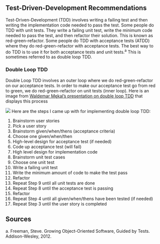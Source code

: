 ## Test-Driven-Development Recommendations
Test-Driven-Development (TDD) involves writing a failing test and then writing the implementation code needed to pass the test. Some people do TDD with unit tests. They write a failing unit test, write the minimum code needed to pass the test, and then refactor their solution. This is known as red-green-refactor. Some people do TDD with acceptance tests (ATDD) where they do red-green-refactor with acceptance tests. The best way to do TDD is to use it for both acceptance tests and unit tests.<sup>a</sup> This is sometimes referred to as double loop TDD.

### Double Loop TDD
Double Loop TDD involves an outer loop where we do red-green-refactor on our acceptance tests. In order to make our acceptance test go from red to green, we do red-green-refactor on unit tests (inner loop). Here is an image from [Waldemar Mękal’s presentation on double loop TDD](https://www.youtube.com/watch?v=c9FdwL1_TBE&feature=youtu.be) that displays this process

![](http://cezary.mcwronka.com.hostingasp.pl/wp-content/uploads/2016/03/DoubleLoopTDD-1024x652.png)
Here are the steps I came up with for implementing double loop TDD:
1. Brainstorm user stories
2. Pick a user story
4. Brainstorm given/when/thens (acceptance criteria)
5. Choose one given/when/then
6. High-level design for acceptance test (if needed)
7. Code up acceptance test (will fail)
8. High level design for implementation code
9. Brainstorm unit test cases
10. Choose one unit test
11. Write a failing unit test
12. Write the minimum amount of code to make the test pass
13. Refactor
14. Repeat Step 9 until all unit tests are done
15. Repeat Step 8 until the acceptance test is passing
16. Refactor
17. Repeat Step 4 until all given/when/thens have been tested (if needed)
18. Repeat Step 3 until the user story is completed

## Sources
a. Freeman, Steve. Growing Object-Oriented Software, Guided by Tests. Addison-Wesley, 2012.
